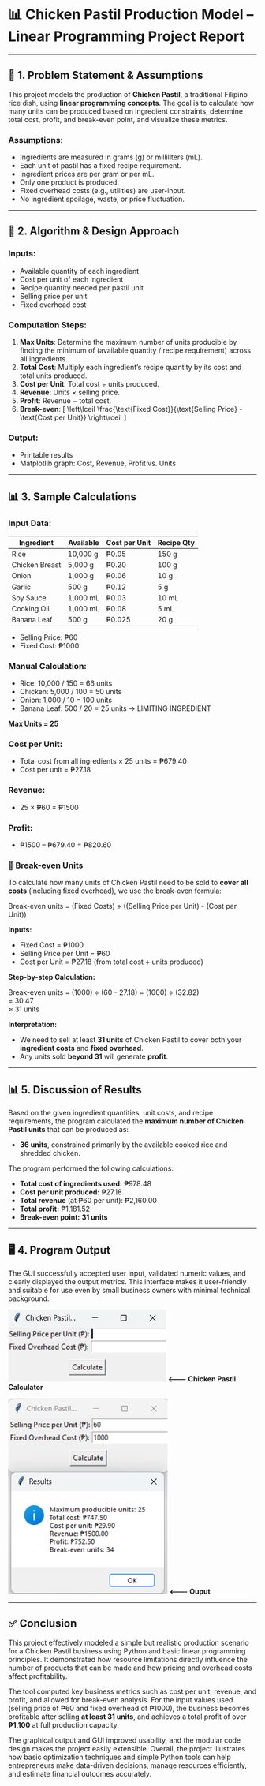 # 📊 Chicken Pastil Production Model – Linear Programming Project Report

---

## 📝 1. Problem Statement & Assumptions

This project models the production of **Chicken Pastil**, a traditional Filipino rice dish, using **linear programming concepts**. The goal is to calculate how many units can be produced based on ingredient constraints, determine total cost, profit, and break-even point, and visualize these metrics.

### Assumptions:
- Ingredients are measured in grams (g) or milliliters (mL).
- Each unit of pastil has a fixed recipe requirement.
- Ingredient prices are per gram or per mL.
- Only one product is produced.
- Fixed overhead costs (e.g., utilities) are user-input.
- No ingredient spoilage, waste, or price fluctuation.

---

## 🧠 2. Algorithm & Design Approach

### Inputs:
- Available quantity of each ingredient
- Cost per unit of each ingredient
- Recipe quantity needed per pastil unit
- Selling price per unit
- Fixed overhead cost

### Computation Steps:
1. **Max Units**: Determine the maximum number of units producible by finding the minimum of (available quantity / recipe requirement) across all ingredients.
2. **Total Cost**: Multiply each ingredient’s recipe quantity by its cost and total units produced.
3. **Cost per Unit**: Total cost ÷ units produced.
4. **Revenue**: Units × selling price.
5. **Profit**: Revenue − total cost.
6. **Break-even**: 
   \[
   \left\lceil \frac{\text{Fixed Cost}}{\text{Selling Price} - \text{Cost per Unit}} \right\rceil
   \]

### Output:
- Printable results
- Matplotlib graph: Cost, Revenue, Profit vs. Units

---

## 📊 3. Sample Calculations

### Input Data:
| Ingredient     | Available | Cost per Unit | Recipe Qty |
|----------------|-----------|----------------|-------------|
| Rice           | 10,000 g  | ₱0.05          | 150 g       |
| Chicken Breast | 5,000 g   | ₱0.20          | 100 g       |
| Onion          | 1,000 g   | ₱0.06          | 10 g        |
| Garlic         | 500 g     | ₱0.12          | 5 g         |
| Soy Sauce      | 1,000 mL  | ₱0.03          | 10 mL       |
| Cooking Oil    | 1,000 mL  | ₱0.08          | 5 mL        |
| Banana Leaf    | 500 g     | ₱0.025         | 20 g        |

- Selling Price: ₱60
- Fixed Cost: ₱1000

### Manual Calculation:
- Rice: 10,000 / 150 = 66 units
- Chicken: 5,000 / 100 = 50 units
- Onion: 1,000 / 10 = 100 units  
- Banana Leaf: 500 / 20 = 25 units → LIMITING INGREDIENT

**Max Units = 25**

### Cost per Unit:
- Total cost from all ingredients × 25 units = ₱679.40
- Cost per unit = ₱27.18

### Revenue:
- 25 × ₱60 = ₱1500

### Profit:
- ₱1500 – ₱679.40 = ₱820.60

### 🔄 Break-even Units

To calculate how many units of Chicken Pastil need to be sold to **cover all costs** (including fixed overhead), we use the break-even formula:

Break-even units = (Fixed Costs) ÷ ((Selling Price per Unit) - (Cost per Unit))


**Inputs:**
- Fixed Cost = ₱1000
- Selling Price per Unit = ₱60
- Cost per Unit = ₱27.18 (from total cost ÷ units produced)

**Step-by-step Calculation:**

Break-even units = (1000) ÷ (60 - 27.18) 
                 = (1000) ÷ (32.82)  
                 = 30.47  
                 ≈ 31 units

**Interpretation:**
- We need to sell at least **31 units** of Chicken Pastil to cover both your **ingredient costs** and **fixed overhead**.
- Any units sold **beyond 31** will generate **profit**.

---
## 📊 5. Discussion of Results

Based on the given ingredient quantities, unit costs, and recipe requirements, the program calculated the **maximum number of Chicken Pastil units** that can be produced as:

- **36 units**, constrained primarily by the available cooked rice and shredded chicken.

The program performed the following calculations:

- **Total cost of ingredients used:** ₱978.48  
- **Cost per unit produced:** ₱27.18  
- **Total revenue** (at ₱60 per unit): ₱2,160.00  
- **Total profit:** ₱1,181.52  
- **Break-even point:** **31 units**  

---

## 🖥️ 4. Program Output
The GUI successfully accepted user input, validated numeric values, and clearly displayed the output metrics. This interface makes it user-friendly and suitable for use even by small business owners with minimal technical background.

![GUI Screenshot](calculator_gui_screenshot.png)
**<--- Chicken Pastil Calculator**

![GUI Screenshot](output_gui_screenshot.png)
**<--- Ouput**

---
## ✅ Conclusion

This project effectively modeled a simple but realistic production scenario for a Chicken Pastil business using Python and basic linear programming principles. It demonstrated how resource limitations directly influence the number of products that can be made and how pricing and overhead costs affect profitability.

The tool computed key business metrics such as cost per unit, revenue, and profit, and allowed for break-even analysis. For the input values used (selling price of ₱60 and fixed overhead of ₱1000), the business becomes profitable after selling **at least 31 units**, and achieves a total profit of over **₱1,100** at full production capacity.

The graphical output and GUI improved usability, and the modular code design makes the project easily extensible. Overall, the project illustrates how basic optimization techniques and simple Python tools can help entrepreneurs make data-driven decisions, manage resources efficiently, and estimate financial outcomes accurately.
